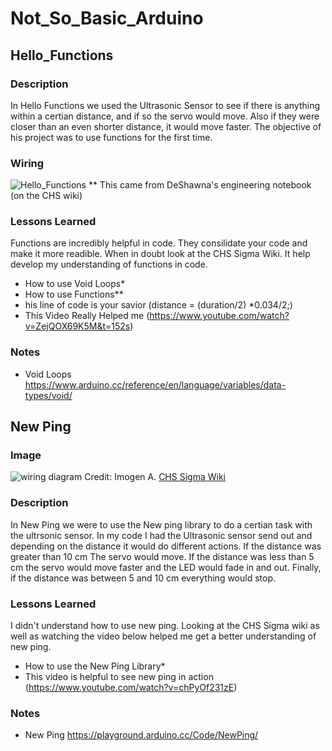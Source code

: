# Not_So_Basic_Arduino

## Hello_Functions

### Description 

In Hello Functions we used the Ultrasonic Sensor to see if there is anything within a certian distance, and if so the servo would move.  Also if they were closer than an even shorter distance, it would move faster. The objective of his project was to use functions for the first time.

### Wiring 

![Hello_Functions](http://wiki.chssigma.com/images/5/50/Ultrasonic_Sensor_with_Servo.PNG)
** This came from DeShawna's engineering notebook (on the CHS wiki)

### Lessons Learned

Functions are incredibly helpful in code.  They consilidate your code and make it more readible.  When in doubt look at the CHS Sigma Wiki.  It help develop my understanding of functions in code.  
*  How to use Void Loops* 
*  How to use Functions** 
*  his line of code is your savior (distance = (duration/2) *0.034/2;) 
*  This Video Really Helped me (https://www.youtube.com/watch?v=ZejQOX69K5M&t=152s)

### Notes 

* Void Loops https://www.arduino.cc/reference/en/language/variables/data-types/void/

## New Ping 

### Image 

![wiring diagram](http://wiki.chssigma.com/images/5/50/Ultrasonic_Sensor_with_Servo.PNG)
Credit: Imogen A. [CHS Sigma Wiki](http://wiki.chssigma.com/index.php?title=Imogen%27s_Engineering_2_Notebook#Wiring_.26_Pictures)

### Description 

In New Ping we were to use the New ping library to do a certian task with the ultrsonic sensor. In my code I had the Ultrasonic sensor send out and depending on the distance it would do different actions.  If the distance was greater than 10 cm The servo would move.  If the distance was less than 5 cm the servo would move faster and the LED would fade in and out.  Finally, if the distance was between 5 and 10 cm everything would stop.

### Lessons Learned 

I didn't understand how to use new ping. Looking at the CHS Sigma wiki as well as watching the video below helped me get a better understanding of new ping.  
* How to use the New Ping Library* 
* This video is helpful to see new ping in action (https://www.youtube.com/watch?v=chPyOf231zE)

### Notes 

* New Ping https://playground.arduino.cc/Code/NewPing/
